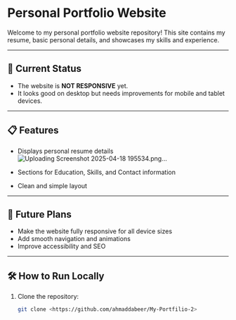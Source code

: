 # Personal Portfolio Website

Welcome to my personal portfolio website repository! This site contains my resume, basic personal details, and showcases my skills and experience.

---

## 🚧 Current Status

- The website is **NOT RESPONSIVE** yet.
- It looks good on desktop but needs improvements for mobile and tablet devices.

---

## 📋 Features

- Displays personal resume details![Uploading Screenshot 2025-04-18 195534.png…]()

- Sections for Education, Skills, and Contact information
- Clean and simple layout

---

## 🎯 Future Plans

- Make the website fully responsive for all device sizes
- Add smooth navigation and animations
- Improve accessibility and SEO

---

## 🛠️ How to Run Locally

1. Clone the repository:

   ```bash
   git clone <https://github.com/ahmaddabeer/My-Portfilio-2>
